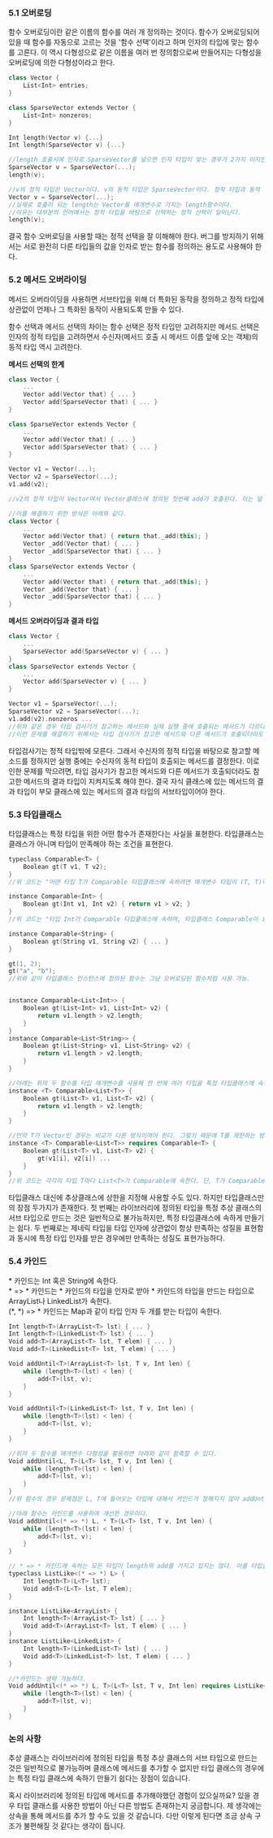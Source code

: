 ### 5.1 오버로딩
함수 오버로딩이란 같은 이름의 함수를 여러 개 정의하는 것이다. 함수가 오버로딩되어 있을 때 함수를 자동으로 고르는 것을 '함수 선택'이라고 하며 인자의 타입에 맞는 함수를 고른다. 이 역시 다형성으로 같은 이름을 여러 번 정의함으로써 만들어지는 다형성을 오버로딩에 의한 다형성이라고 한다.
```cpp
class Vector {
	List<Int> entries;
}

class SparseVector extends Vector {
	List<Int> nonzeros;
}

Int length(Vector v) {...}
Int length(SparseVector v) {...}

//length 호출시에 인자로 SparseVector를 넣으면 인자 타입이 맞는 경우가 2가지 이지만 인자의 타입에 가장 특화된 SparseVector를 매개변수로 가지는 length함수를 호출한다.
SparseVector v = SparseVector(...);
length(v);

//v의 정적 타입은 Vector이다. v의 동적 타입은 SparseVector이다. 정적 타입과 동적 타입이 다른 경우.
Vector v = SparseVector(...);
//실제로 호출이 되는 length는 Vector를 매개변수로 가지는 length함수이다.
//이유는 대부분의 언어에서는 정적 타입을 바탕으로 선택하는 정적 선택이 일어난다.
length(v);

```
결국 함수 오버로딩을 사용할 때는 정적 선택을 잘 이해해야 한다. 버그를 방지하기 위해서는 서로 완전히 다른 타입들의 값을 인자로 받는 함수를 정의하는 용도로 사용해야 한다.
### 5.2 메서드 오버라이딩
메서드 오버라이딩을 사용하면 서브타입을 위해 더 특화된 동작을 정의하고 정적 타입에 상관없이 언제나 그 특화된 동작이 사용되도록 만들 수 있다.

함수 선택과 메서드 선택의 차이는 함수 선택은 정적 타입만 고려하지만 메서드 선택은 인자의 정적 타입을 고려하면서 수신자(메서드 호출 시 메서드 이름 앞에 오는 객체)의 동적 타입 역시 고려한다. 

**메서드 선택의 한계**
```cpp
class Vector {
	...
	Vector add(Vector that) { ... }
	Vector add(SparseVector that) { ... }
}

class SparseVector extends Vector {
	...
	Vector add(Vector that) { ... }
	Vector add(SparseVector that) { ... }
}

Vector v1 = Vector(...);
Vector v2 = SparseVector(...);
v1.add(v2);

//v2의 정적 타입이 Vector여서 Vector클래스에 정의된 첫번째 add가 호출된다. 이는 덜 효율적인 메서드가 호출되는 것과 같다.

//이를 해결하기 위한 방식은 아래와 같다.
class Vector {
	...
	Vector add(Vector that) { return that._add(this); }
	Vector _add(Vector that) { ... }
	Vector _add(SparseVector that) { ... }
}
class SparseVector extends Vector {
	...
	Vector add(Vector that) { return that._add(this); }
	Vector _add(Vector that) { ... }
	Vector _add(SparseVector that) { ... }
}
```

**메서드 오버라이딩과 결과 타입**
```cpp
class Vector {
	...
	SparseVector add(SparseVector v) { ... }
}
class SparseVector extends Vector {
	...
	Vector add(SparseVector v) { ... }
}

Vector v1 = SparseVector(...);
SparseVector v2 = SparseVector(...);
v1.add(v2).nonzeros ...
//위와 같은 경우 타입 검사기가 참고하는 메서드와 실제 실행 중에 호출되는 메서드가 다르다.
//이런 문제를 해결하기 위해서는 타입 검사기가 참고한 메서드와 다른 메서드가 호출되더라도 참고한 메서드의 결과 타입이 지켜지도록 해야 한다.
```
타입검사기는 정적 타입밖에 모른다. 그래서 수신자의 정적 타입을 바탕으로 참고할 메소드를 정하지만 실행 중에는 수신자의 동적 타입이 호출되는 메서드를 결정한다. 이로 인한 문제를 막으려면, 타입 검사기가 참고한 메서드와 다른 메서드가 호출되더라도 참고한 메서드의 결과 타입이 지켜지도록 해야 한다. 결국 자식 클래스에 있는 메서드의 결과 타입이 부모 클래스에 있는 메서드의 결과 타입의 서브타입이어야 한다.
### 5.3 타입클래스
타입클래스는 특정 타입을 위한 어떤 함수가 존재한다는 사실을 표현한다. 타입클래스는 클래스가 아니며 타입이 만족해야 하는 조건을 표현한다.
```cpp
typeclass Comparable<T> {
	Boolean gt(T v1, T v2);
}
//위 코드는 "어떤 타입 T가 Comparable 타입클래스에 속하려면 매개변수 타입이 (T, T)이고 결과 타입이 Boolean인 함수 gt가 있어야 한다"라는 뜻이다.

instance Comparable<Int> {
	Boolean gt(Int v1, Int v2) { return v1 > v2; }
}
//위 코드는 "타입 Int가 Comparable 타입클래스에 속하며, 타입클래스 Comparable이 요구하는 함수 gt는 v1 > v2를 계산해 반환한다."라는 뜻이다.

instance Comparable<String> {
	Boolean gt(String v1, String v2) { ... }
}

gt(1, 2);
gt("a", "b");
//위와 같이 타입클래스 인스턴스에 정의된 함수는 그냥 오버로딩된 함수처럼 사용 가능.


instance Comparable<List<Int>> {
	Boolean gt(List<Int> v1, List<Int> v2) {
		return v1.length > v2.length;
	}
}
instance Comparable<List<String>> {
	Boolean gt(List<String> v1, List<String> v2) {
		return v1.length > v2.length;
	}
}

//아래는 위의 두 함수를 타입 매개변수를 사용해 한 번에 여러 타입을 특정 타입클래스에 속하게 한 경우이다.
instance <T> Comparable<List<T>> {
	Boolean gt(List<T> v1, List<T> v2) {
		return v1.length > v2.length;
	}
}

//만약 T가 Vector인 경우는 비교가 다른 방식이여야 한다. 그렇기 때문에 T를 제한하는 방식으로 개선하면 다음과 같다.
instance <T> Comparable<List<T>> requires Comparable<T> {
	Boolean gt(List<T> v1, List<T> v2) {
		gt(v1[i], v2[i]) ...	
	}
}
//위 코드는 각각의 타입 T마다 List<T>가 Comparable에 속한다. 단, T가 Comparable에 속할 때만 이라고 이해할 수 있다.
```
타입클래스 대신에 추상클래스에 상한을 지정해 사용할 수도 있다. 하지만 타입클래스만의 장점 두가지가 존재한다. 첫 번째는 라이브러리에 정의된 타입을 특정 추상 클래스의 서브 타입으로 만드는 것은 일반적으로 불가능하지만, 특정 타입클래스에 속하게 만들기는 쉽다. 두 번째로는 제네릭 타입을 타입 인자에 상관없이 항상 만족하는 성질을 표현함과 동시에 특정 타입 인자를 받은 경우에만 만족하는 성질도 표현가능하다.
### 5.4 카인드
\* 카인드는 Int 혹은 String에 속한다.  
\* => \* 카인드는 \* 카인드의 타입을 인자로 받아 \* 카인드의 타입을 만드는 타입으로 ArrayList나 LinkedList가 속한다.  
(\*, \*) => \* 카인드는 Map과 같이 타입 인자 두 개를 받는 타입이 속한다.
```cpp
Int length<T>(ArrayList<T> lst) { ... }
Int length<T>(LinkedList<T> lst) { ... }
Void add<T>(ArrayList<T> lst, T elem) { ... }
Void add<T>(LinkedList<T> lst, T elem) { ... }

Void addUntil<T>(ArrayList<T> lst, T v, Int len) {
	while (length<T>(lst) < len) {
		add<T>(lst, v);
	}
}

Void addUntil<T>(LinkedList<T> lst, T v, Int len) {
	while (length<T>(lst) < len) {
		add<T>(lst, v);
	}
}

//위의 두 함수를 매개변수 다형성을 활용하면 아래와 같이 함축할 수 있다.
Void addUntil<L, T>(L<T> lst, T v, Int len) {
	while (length<T>(lst) < len) {
		add<T>(lst, v);
	}
}
//위 함수의 경우 문제점은 L, T에 들어오는 타입에 대해서 카인드가 정해지지 않아 addUntil<Int, String>과 같이 사용되면 오류가 발생한다.

//아래 함수는 카인드를 사용하여 개선한 경우이다.
Void addUntil<(* => *) L, * T>(L<T> lst, T v, Int len) {
	while (length<T>(lst) < len) {
		add<T>(lst, v);
	}
}

// * => * 카인드에 속하는 모든 타입이 length와 add를 가지고 있지는 않다. 이를 타입클래스를 사용하여 L타입이 length와 add 함수가 반드시 정의되어 있다는 사실을 타입검사기에 알려줄수 있다.
typeclass ListLike<(* => *) L> {
	Int length<T>(L<T> lst);
	Void add<T>(L<T> lst, T elem);
}

instance ListLike<ArrayList> {
	Int length<T>(ArrayList<T> lst) { ... }
	Void add<T>(ArrayList<T> lst, T elem) { ... }
}
instance ListLike<LinkedList> {
	Int length<T>(LinkedList<T> lst) { ... }
	Void add<T>(LinkedList<T> lst, T elem) { ... }
}

//*카인드는 생략 가능하다.
Void addUntil<(* => *) L, T>(L<T> lst, T v, Int len) requires ListLike<L> {
	while (length<T>(lst) < len) {
		add<T>(lst, v);
	}
}
```
### 논의 사항
추상 클래스는 라이브러리에 정의된 타입을 특정 추상 클래스의 서브 타입으로 만드는 것은 일반적으로 불가능하며 클래스에 메서드를 추가할 수 없지만 타입 클래스의 경우에는 특정 타입 클래스에 속하기 만들기 쉽다는 장점이 있습니다.

혹시 라이브러리에 정의된 타입에 메서드를 추가해야했던 경험이 있으실까요? 있을 경우 타입 클래스를 사용한 방법이 아닌 다른 방법도 존재하는지 궁금합니다. 제 생각에는 상속을 통해 메서드를 추가 할 수도 있을 것 같습니다. 다만 이렇게 된다면 조금 상속 구조가 불편해질 것 같다는 생각이 듭니다.